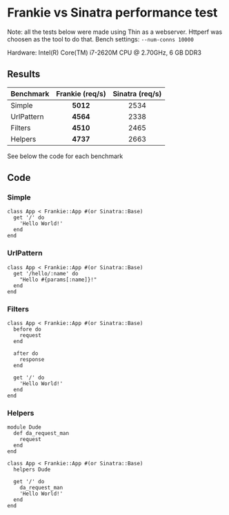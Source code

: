 # Frankie vs Sinatra performance test

Note: all the tests below were made using Thin as a webserver. Httperf was
choosen as the tool to do that. Bench settings: `--num-conns 10000`

Hardware: Intel(R) Core(TM) i7-2620M CPU @ 2.70GHz, 6 GB DDR3

## Results

| Benchmark | Frankie (req/s) | Sinatra (req/s) |
|-----------|:---------------:|:---------------:|
| Simple    |__5012__         |2534             |
| UrlPattern|__4564__         |2338             |
| Filters   |__4510__         |2465             |
| Helpers   |__4737__         |2663             |

See below the code for each benchmark

## Code
### Simple

    class App < Frankie::App #(or Sinatra::Base)
      get '/' do
        'Hello World!'
      end
    end
    
### UrlPattern
    class App < Frankie::App #(or Sinatra::Base)
      get '/hello/:name' do
        "Hello #{params[:name]}!"
      end
    end

### Filters
    class App < Frankie::App #(or Sinatra::Base)
      before do
        request
      end
    
      after do
        response
      end
    
      get '/' do
        'Hello World!'
      end
    end
    
### Helpers
    module Dude
      def da_request_man
        request
      end
    end
    
    class App < Frankie::App #(or Sinatra::Base)
      helpers Dude
    
      get '/' do
        da_request_man
        'Hello World!'
      end
    end

